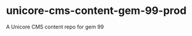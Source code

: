unicore-cms-content-gem-99-prod
===============================

A Unicore CMS content repo for gem 99

